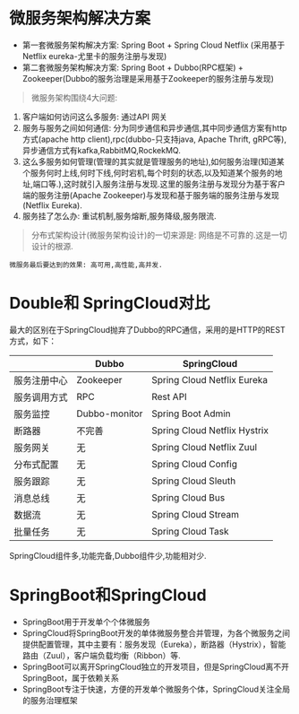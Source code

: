# 微服务架构解决方案

- 第一套微服务架构解决方案: Spring Boot + Spring Cloud Netflix (采用基于Netflix eureka-尤里卡的服务注册与发现)
- 第二套微服务架构解决方案: Spring Boot + Dubbo(RPC框架) + Zookeeper(Dubbo的服务治理是采用基于Zookeeper的服务注册与发现)

>微服务架构围绕4大问题:

1. 客户端如何访问这么多服务: 通过API 网关
2. 服务与服务之间如何通信: 分为同步通信和异步通信,其中同步通信方案有http方式(apache http client),rpc(dubbo-只支持java, Apache Thrift, gRPC等),异步通信方式有kafka,RabbitMQ,RockekMQ.
3. 这么多服务如何管理(管理的其实就是管理服务的地址),如何服务治理(知道某个服务何时上线,何时下线,何时宕机,每个时刻的状态,以及知道某个服务的地址,端口等.),这时就引入服务注册与发现.这里的服务注册与发现分为基于客户端的服务注册(Apache Zookeeper)与发现和基于服务端的服务注册与发现(Netflix Eureka).
4. 服务挂了怎么办: 重试机制,服务熔断,服务降级,服务限流.

>分布式架构设计(微服务架构设计)的一切来源是: 网络是不可靠的.这是一切设计的根源.

    微服务最后要达到的效果: 高可用,高性能,高并发.

# Double和 SpringCloud对比

最大的区别在于SpringCloud抛弃了Dubbo的RPC通信，采用的是HTTP的REST方式，如下：

|        | Dubbo         | SpringCloud                  |
| ------ | ------------- | ---------------------------- |
| 服务注册中心 | Zookeeper     | Spring Cloud Netflix Eureka   |
| 服务调用方式 | RPC           | Rest API                     |
| 服务监控   | Dubbo-monitor | Spring Boot Admin            |
| 断路器    | 不完善           | Spring Cloud Netflix Hystrix |
| 服务网关   | 无             | Spring Cloud Netflix Zuul    |
| 分布式配置  | 无             | Spring Cloud Config          |
| 服务跟踪   | 无             | Spring Cloud Sleuth          |
| 消息总线   | 无             | Spring Cloud Bus             |
| 数据流    | 无             | Spring Cloud Stream          |
| 批量任务   | 无             | Spring Cloud Task            |

SpringCloud组件多,功能完备,Dubbo组件少,功能相对少.

# SpringBoot和SpringCloud

- SpringBoot用于开发单个个体微服务
- SpringCloud将SpringBoot开发的单体微服务整合并管理，为各个微服务之间提供配置管理，其中主要有：服务发现（Eureka），断路器（Hystrix），智能路由（Zuul），客户端负载均衡（Ribbon）等.
- SpringBoot可以离开SpringCloud独立的开发项目，但是SpringCloud离不开SpringBoot，属于依赖关系
- SpringBoot专注于快速，方便的开发单个微服务个体，SpringCloud关注全局的服务治理框架